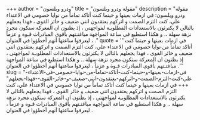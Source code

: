 +++
author = "ودرو ويلسون"
title = "مقولة ودرو ويلسون"
description = "مقولة ودرو ويلسون: في ازمات بعينها و حينما كنت أتاكد تماماً من نوايا خصومي في الاعتداء علي، كنت التزم الصمت و اتركهم يعتقدون انني ضعيف و خائر القوى ، فهذا يجعلهم بالتالي لا يكترثون بالاستعدادات المطلوبـة لمواجهتي ، إذ يظنون ان المعركة ستكون مجرد نزهة سهلة .. و هكذا استطيع في ساعة المواجهة مباغتـتهم بأقوى المبادرات قـوة و عزماً ، ليعرفوا ساعتها أنهم أخطؤوا في العنوان ."
quote = '''في ازمات بعينها و حينما كنت أتاكد تماماً من نوايا خصومي في الاعتداء علي، كنت التزم الصمت و اتركهم يعتقدون انني ضعيف و خائر القوى ، فهذا يجعلهم بالتالي لا يكترثون بالاستعدادات المطلوبـة لمواجهتي ، إذ يظنون ان المعركة ستكون مجرد نزهة سهلة .. و هكذا استطيع في ساعة المواجهة مباغتـتهم بأقوى المبادرات قـوة و عزماً ، ليعرفوا ساعتها أنهم أخطؤوا في العنوان .''' 
slug = "في-ازمات-بعينها-و-حينما-كنت-أتاكد-تماماً-من-نوايا-خصومي-في-الاعتداء-علي-كنت-التزم-الصمت-و-اتركهم-يعتقدون-انني-ضعيف-و-خائر-القوى--فهذا-يجعلهم"
+++
في ازمات بعينها و حينما كنت أتاكد تماماً من نوايا خصومي في الاعتداء علي، كنت التزم الصمت و اتركهم يعتقدون انني ضعيف و خائر القوى ، فهذا يجعلهم بالتالي لا يكترثون بالاستعدادات المطلوبـة لمواجهتي ، إذ يظنون ان المعركة ستكون مجرد نزهة سهلة .. و هكذا استطيع في ساعة المواجهة مباغتـتهم بأقوى المبادرات قـوة و عزماً ، ليعرفوا ساعتها أنهم أخطؤوا في العنوان .
